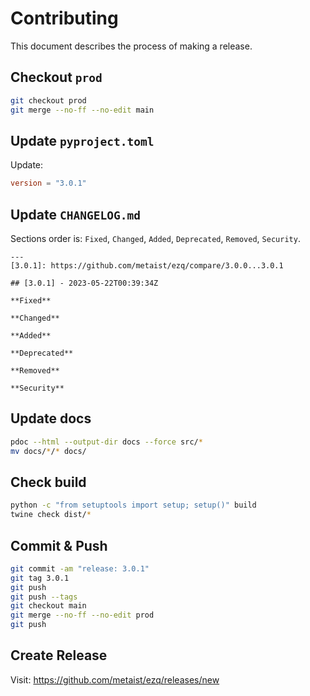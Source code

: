 # Contributing

This document describes the process of making a release.

## Checkout `prod`

```bash
git checkout prod
git merge --no-ff --no-edit main
```

## Update `pyproject.toml`

Update:

```toml
version = "3.0.1"
```

## Update `CHANGELOG.md`

Sections order is: `Fixed`, `Changed`, `Added`, `Deprecated`, `Removed`, `Security`.

```text
---
[3.0.1]: https://github.com/metaist/ezq/compare/3.0.0...3.0.1

## [3.0.1] - 2023-05-22T00:39:34Z

**Fixed**

**Changed**

**Added**

**Deprecated**

**Removed**

**Security**

```

## Update docs

```bash
pdoc --html --output-dir docs --force src/*
mv docs/*/* docs/
```

## Check build

```bash
python -c "from setuptools import setup; setup()" build
twine check dist/*
```

## Commit & Push

```bash
git commit -am "release: 3.0.1"
git tag 3.0.1
git push
git push --tags
git checkout main
git merge --no-ff --no-edit prod
git push
```

## Create Release

Visit: https://github.com/metaist/ezq/releases/new
